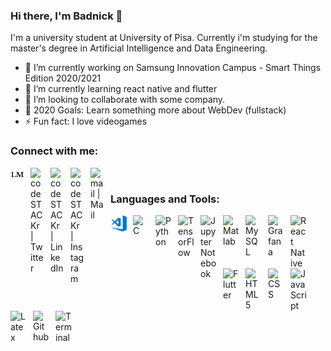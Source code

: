 ### Hi there, I'm **Badnick** 👋

I'm a university student at University of Pisa. Currently i'm studying for the master's degree in Artificial Intelligence and Data Engineering.

- 🔭 I’m currently working on Samsung Innovation Campus - Smart Things Edition 2020/2021
- 🌱 I’m currently learning react native and flutter
- 👯 I’m looking to collaborate with some company.
- 🥅 2020 Goals: Learn something more about WebDev (fullstack)
- ⚡ Fun fact: I love videogames

### Connect with me:
[<img style="margin-right:10px" align="left" alt="codeSTACKr.com" width="22px" src="./img/Logo.png" />][website] 
[<img style="margin-right:10px" align="left" alt="codeSTACKr | Twitter" width="22px" src="https://cdn0.iconfinder.com/data/icons/social-rounded/72/Twitter-256.png" />][twitter]
[<img style="margin-right:10px" align="left" alt="codeSTACKr | LinkedIn" width="22px" src="https://cdn3.iconfinder.com/data/icons/social-rounded-2/72/Linkedin-512.png" />][linkedin]
[<img style="margin-right:10px" align="left" alt="codeSTACKr | Instagram" width="22px" src="https://cdn1.iconfinder.com/data/icons/social-rounded-2/32/instagram-512.png" />][instagram]
[<img style="margin-right:10px" align="left" alt="mail | Mail" width="22px" src="https://cdn4.iconfinder.com/data/icons/address-book-providers-in-colors/512/outlook-256.png" />][Mail]

<br />

### Languages and Tools:
<img align="left" style="margin-right:10px" alt="Visual Studio Code" width="26px" src="https://raw.githubusercontent.com/github/explore/80688e429a7d4ef2fca1e82350fe8e3517d3494d/topics/visual-studio-code/visual-studio-code.png" />
<img align="left" style="margin-right:10px" alt="C" width="26px" src="https://upload.wikimedia.org/wikipedia/commons/1/19/C_Logo.png" />
<img align="left" style="margin-right:10px" alt="Python" width="26px" src="https://cdn4.iconfinder.com/data/icons/logos-and-brands/512/267_Python_logo-256.png" />
<img align="left" style="margin-right:10px" alt="TensorFlow" width="26px" src="https://upload.wikimedia.org/wikipedia/commons/thumb/2/2d/Tensorflow_logo.svg/957px-Tensorflow_logo.svg.png" />
<img align="left" style="margin-right:10px" alt="JupyterNotebook" width="26px" src="https://upload.wikimedia.org/wikipedia/commons/thumb/3/38/Jupyter_logo.svg/1200px-Jupyter_logo.svg.png" />
<img align="left" style="margin-right:10px" alt="Matlab" width="26px" src="https://upload.wikimedia.org/wikipedia/commons/thumb/2/21/Matlab_Logo.png/667px-Matlab_Logo.png" />
<img align="left" style="margin-right:10px" alt="MySQL" width="26px" src="https://cdn4.iconfinder.com/data/icons/logos-3/181/MySQL-256.png" />
<img align="left" style="margin-right:10px" alt="Grafana" width="26px" src="https://upload.wikimedia.org/wikipedia/en/thumb/a/a1/Grafana_logo.svg/1200px-Grafana_logo.svg.png" />
<img align="left" style="margin-right:10px" alt="React Native" width="26px" src="https://www.geekandjob.com/uploads/wiki/970f29ff48f60141f46571e231a5f53e.png" />
<img align="left" style="margin-right:10px" alt="Flutter" width="26px" src="https://upload.wikimedia.org/wikipedia/commons/1/17/Google-flutter-logo.png" />
<img align="left" style="margin-right:10px" alt="HTML5" width="26px" src="https://cdn1.iconfinder.com/data/icons/logotypes/32/badge-html-5-256.png" />
<img align="left" style="margin-right:10px" alt="CSS" width="26px" src="https://cdn1.iconfinder.com/data/icons/logotypes/32/badge-css-3-256.png" />
<img align="left" style="margin-right:10px" alt="JavaScript" width="26px" src="https://upload.wikimedia.org/wikipedia/commons/7/73/Javascript-736400_960_720.png" />
<img align="left" style="margin-right:10px" alt="Latex" width="26px" src="https://static.javatpoint.com/tutorial/latex/images/latex-tutorial.png" />
<img align="left" style="margin-right:10px" alt="Github" width="26px" src="https://cdn3.iconfinder.com/data/icons/social-rounded-2/72/GitHub-256.png" />
<img align="left" style="margin-right:10px" alt="Terminal" width="26px" src="https://cdn4.iconfinder.com/data/icons/small-n-flat/24/terminal-256.png" />

<br/>















[website]: https://imbadnick.github.io/
[twitter]: https://twitter.com/LorenzoBadnick
[instagram]: https://www.instagram.com/imbadnick/
[linkedin]: https://www.linkedin.com/in/lorenzo-massagli-419714164/
[Mail]: mailto:fuma2@hotmail.it